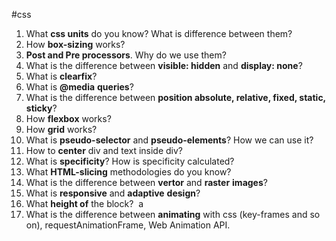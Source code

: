 #css	
1. What **css units** do you know? What is difference between them?
2. How **box-sizing** works?
3. **Post and Pre processors**. Why do we use them? 
4. What is the difference between **visible: hidden** and **display: none**?
5. What is **clearfix**?
6. What is **@media** **queries**?
7. What is the difference between **position absolute, relative, fixed, static, sticky**?
8. How **flexbox** works?
9. How **grid** works?
10. What is **pseudo-selector** and **pseudo-elements**? How we can use it?
11. How to **center** div and text inside div?
12. What is **specificity**? How is specificity calculated? 
13. What **HTML-slicing** methodologies do you know? 
14. What is the difference between **vertor** and **raster** **images**?
15. What is **responsive** and **adaptive** **design**? 
16. What **height of** the block?  a 
17. What is the difference between **animating** with css (key-frames and so on), requestAnimationFrame, Web Animation API.
